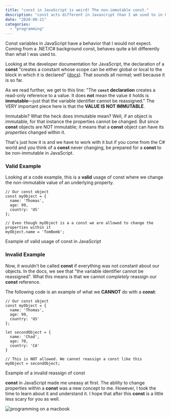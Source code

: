 ```yaml
---
title: "const in JavaScript is weird! The non-immutable const."
description: "const acts different in Javascript than I am used to in C#"
date: "2020-08-21"
categories: 
  - "programming"
---
```

[//]: # (TODO: I think code samples are making UI terrible on small screen sizes)


Const variables in JavaScript have a behavior that I would not expect. Coming from a .NET/C# background const, behaves quite a bit differently than what I was used to.

Looking at the developer documentation for JavaScript, the declaration of a **const** "creates a constant whose scope can be either global or local to the block in which it is declared" ([docs](https://developer.mozilla.org/en-US/docs/Web/JavaScript/Reference/Statements/const#:~:text=The%20const%20declaration%20creates%20a,variable%20identifier%20cannot%20be%20reassigned.&text=A%20constant%20cannot%20share%20its,variable%20in%20the%20same%20scope.)). That sounds all normal; well because it is so far.

As we read further, we get to this line: "The **`const` declaration** creates a read-only reference to a value. It does **not** mean the value it holds is **immutable**—just that the variable identifier cannot be reassigned." The VERY important piece here is that the **VALUE IS NOT IMMUTABLE**.

Immutable? What the heck does immutable mean? Well, if an object is immutable, for that instance the properties cannot be changed. But since **const** objects are NOT immutable; it means that a **const** object can have its _properties_ changed within it.

That's just how it is and we have to work with it but if you come from the C# world and you think of a **const** never changing, be prepared for a **const** to be non-immutable in JavaScript.

### Valid Example

Looking at a code example, this is a **valid** usage of const where we change the non-immutable value of an underlying property.

```
// Our const object
const myObject = {
  name: 'Thomas',
  age: 99,
  country: 'US'
};

// Even though myObject is a a const we are allowed to change the properties within it
myObject.name = 'TomBomb'; 
```

Example of valid usage of const in JavaScript

### Invalid Example

Now, it wouldn't be called **const** if everything was not constant about our objects. In the docs, we see that "the variable identifier cannot be reassigned". What this means is that we cannot _completely_ reassign our **const** reference.

The following code is an example of what we **CANNOT** do with a **const**:

```
// Our const object
const myObject = {
  name: 'Thomas',
  age: 99,
  country: 'US'
};

let secondObject = {
  name: 'Chad',
  age: 70,
  country: 'CA'
}

// This is NOT allowed. We cannot reassign a const like this
myObject = secondObject; 
```

Example of a invalid reassign of const

**const** in JavaScript made me uneasy at first. The ability to change properties within a **const** was a new concept to me. However, I took the time to learn about it and understand it. I hope that after this **const** is a little less scary for you as well.

![programming on a macbook](/images/forPosts/emile-perron-xrVDYZRGdw4-unsplash-1-1024x576.jpg)
